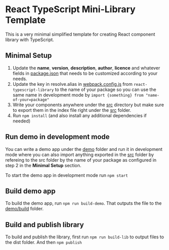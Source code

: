 # React TypeScript Mini-Library Template

This is a very minimal simplified template for creating React component library with TypeScript.


## Minimal Setup

1. Update the **name**, **version**, **description**, **author**, **licence** and whatever fields in [package.json](package.json) that needs to be customized according to your needs.
2. Update the key in resolve.alias in [webpack.config.js](webpack.config.js) from `react-typescript-library` to the name of your package so you can use the same name in development mode by ```import {something} from "name-of-your=package"``` 
3. Write your components anywhere under the [src](src) directory but make sure to export them in the index file right under the [src](src) folder.
4. Run ```npm install``` (and also install any additional dependencies if needed)


## Run demo in development mode

You can write a demo app under the [demo](demo) folder and run it in development mode where you can also import anything exported in the [src](src) folder by refereing to the src folder by the name of your package as configured in step 2 in the **Minimal Setup** section.

To start the demo app in development mode run ```npm start```


## Build demo app

To build the demo app, run ```npm run build-demo```. That outputs the file to the [demo/build](demo/build) folder.


## Build and publish library

To build and publish the library, first run ```npm run build-lib``` to output files to the dist folder. And then ```npm publish```
